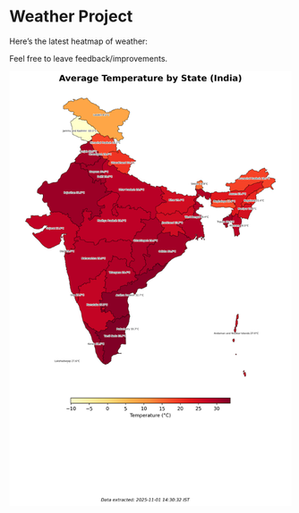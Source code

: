 # Weather Project

Here’s the latest heatmap of weather:

Feel free to leave feedback/improvements.

![India Heatmap](docs/assets/india_heatmap.png?v=05CC33)
